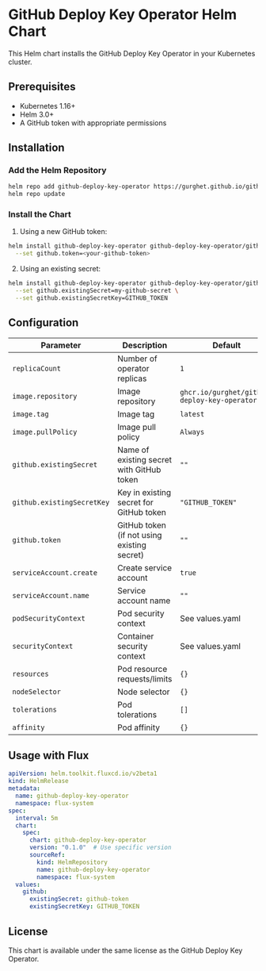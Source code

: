 # GitHub Deploy Key Operator Helm Chart

This Helm chart installs the GitHub Deploy Key Operator in your Kubernetes cluster.

## Prerequisites

- Kubernetes 1.16+
- Helm 3.0+
- A GitHub token with appropriate permissions

## Installation

### Add the Helm Repository

```bash
helm repo add github-deploy-key-operator https://gurghet.github.io/github-deploy-key-operator
helm repo update
```

### Install the Chart

1. Using a new GitHub token:

```bash
helm install github-deploy-key-operator github-deploy-key-operator/github-deploy-key-operator \
  --set github.token=<your-github-token>
```

2. Using an existing secret:

```bash
helm install github-deploy-key-operator github-deploy-key-operator/github-deploy-key-operator \
  --set github.existingSecret=my-github-secret \
  --set github.existingSecretKey=GITHUB_TOKEN
```

## Configuration

| Parameter | Description | Default |
|-----------|-------------|---------|
| `replicaCount` | Number of operator replicas | `1` |
| `image.repository` | Image repository | `ghcr.io/gurghet/github-deploy-key-operator` |
| `image.tag` | Image tag | `latest` |
| `image.pullPolicy` | Image pull policy | `Always` |
| `github.existingSecret` | Name of existing secret with GitHub token | `""` |
| `github.existingSecretKey` | Key in existing secret for GitHub token | `"GITHUB_TOKEN"` |
| `github.token` | GitHub token (if not using existing secret) | `""` |
| `serviceAccount.create` | Create service account | `true` |
| `serviceAccount.name` | Service account name | `""` |
| `podSecurityContext` | Pod security context | See values.yaml |
| `securityContext` | Container security context | See values.yaml |
| `resources` | Pod resource requests/limits | `{}` |
| `nodeSelector` | Node selector | `{}` |
| `tolerations` | Pod tolerations | `[]` |
| `affinity` | Pod affinity | `{}` |

## Usage with Flux

```yaml
apiVersion: helm.toolkit.fluxcd.io/v2beta1
kind: HelmRelease
metadata:
  name: github-deploy-key-operator
  namespace: flux-system
spec:
  interval: 5m
  chart:
    spec:
      chart: github-deploy-key-operator
      version: "0.1.0"  # Use specific version
      sourceRef:
        kind: HelmRepository
        name: github-deploy-key-operator
        namespace: flux-system
  values:
    github:
      existingSecret: github-token
      existingSecretKey: GITHUB_TOKEN
```

## License

This chart is available under the same license as the GitHub Deploy Key Operator.
